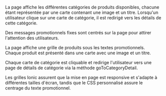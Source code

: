 La page affiche les différentes catégories de produits disponibles, chacune étant représentée par une carte contenant une image et un titre. Lorsqu'un utilisateur clique sur une carte de catégorie, il est redirigé vers les détails de cette catégorie.

Des messages promotionnels fixes sont centrés sur la page pour attirer l'attention des utilisateurs.

La page affiche une grille de produits sous les textes promotionnels. Chaque produit est présenté dans une carte avec une image et un titre.

Chaque carte de catégorie est cliquable et redirige l'utilisateur vers une page de détails de catégorie via la méthode goToCategoryDetail.

Les grilles Ionic assurent que la mise en page est responsive et s'adapte à différentes tailles d'écran, tandis que le CSS personnalisé assure le centrage du texte promotionnel.
